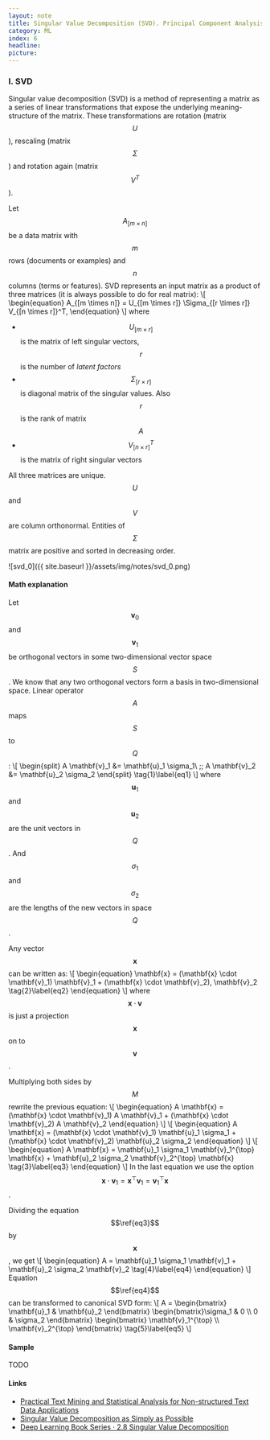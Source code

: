 ```yaml
---
layout: note
title: Singular Value Decomposition (SVD). Principal Component Analysis (PCA).
category: ML
index: 6
headline:
picture:
---
```


### I. SVD

Singular value decomposition (SVD) is a method of representing a matrix as a series
of linear transformations that expose the underlying meaning-structure of the matrix.
These transformations are rotation (matrix $$U$$), rescaling (matrix $$\Sigma$$) and rotation again (matrix $$V^T$$).

Let $$A_{[m \times n]}$$ be a data matrix with $$m$$ rows (documents or examples) and $$n$$ columns (terms or features).
SVD represents an input matrix as a product of three matrices (it is always possible to do for real matrix):
\\[
\begin{equation}
A_{[m \times n]} = U_{[m \times r]} \Sigma_{[r \times r]} V_{[n \times r]}^T,
\end{equation}
\\]
where

- $$U_{[m \times r]}$$  is the matrix of left singular vectors, $$r$$ is the number of _latent factors_
- $$\Sigma_{[r \times r]}$$ is diagonal matrix of the singular values. Also $$r$$ is the rank of matrix $$A$$
- $$V_{[n \times r]}^T$$ is the matrix of right singular vectors

All three matrices are unique. $$U$$ and $$V$$ are column orthonormal. Entities of $$\Sigma$$ matrix are
positive and sorted in decreasing order.

![svd_0]({{ site.baseurl }}/assets/img/notes/svd_0.png)

#### Math explanation
Let $$\mathbf{v}_0$$ and $$\mathbf{v}_1$$ be orthogonal vectors in some two-dimensional vector space $$S$$. We know that any two orthogonal vectors 
form a basis in two-dimensional space. Linear operator $$A$$ maps $$S$$ to $$Q$$:
\\[
\begin{split}
A \mathbf{v}_1 &= \mathbf{u}_1 \sigma_1\\ \;\;
A \mathbf{v}_2 &= \mathbf{u}_2 \sigma_2 
\end{split} \tag{1}\label{eq1}
\\]
where $$\mathbf{u}_1$$ and $$\mathbf{u}_2$$ are the unit vectors in $$Q$$.
And $$\sigma_1$$ and $$\sigma_2$$ are the lengths of the new vectors in space $$Q$$.

Any vector $$\mathbf{x}$$ can be written as:
\\[
\begin{equation}
\mathbf{x} = (\mathbf{x} \cdot \mathbf{v}_1) \mathbf{v}_1 + (\mathbf{x} \cdot \mathbf{v}_2), \mathbf{v}_2 \tag{2}\label{eq2}
\end{equation}
\\]
where $$\mathbf{x} \cdot \mathbf{v}$$ is just a projection $$\mathbf{x}$$ on to $$\mathbf{v}$$.

Multiplying both sides by $$M$$ rewrite the previous equation:
\\[
\begin{equation}
A \mathbf{x} = (\mathbf{x} \cdot \mathbf{v}_1) A \mathbf{v}_1 + (\mathbf{x} \cdot \mathbf{v}_2) A \mathbf{v}_2
\end{equation}
\\]
\\[
\begin{equation}
A \mathbf{x} = (\mathbf{x} \cdot \mathbf{v}_1) \mathbf{u}_1 \sigma_1 + (\mathbf{x} \cdot \mathbf{v}_2) \mathbf{u}_2 \sigma_2
\end{equation}
\\]
\\[
\begin{equation}
A \mathbf{x} = \mathbf{u}_1 \sigma_1 \mathbf{v}_1^{\top} \mathbf{x} + \mathbf{u}_2 \sigma_2 \mathbf{v}_2^{\top} \mathbf{x} \tag{3}\label{eq3}
\end{equation}
\\]
In the last equation we use the option $$\mathbf{x} \cdot \mathbf{v}_1 = \mathbf{x}^{\top} \mathbf{v}_1 = \mathbf{v}_1^{\top} \mathbf{x}$$.

Dividing the equation $$\ref{eq3}$$ by $$\mathbf{x}$$, we get
\\[
\begin{equation}
A = \mathbf{u}_1 \sigma_1 \mathbf{v}_1 + \mathbf{u}_2 \sigma_2 \mathbf{v}_2 \tag{4}\label{eq4}
\end{equation}
\\]
Equation $$\ref{eq4}$$ can be transformed to canonical SVD form:
\\[
A = \begin{bmatrix}
\mathbf{u}_1 & \mathbf{u}_2
\end{bmatrix}
\begin{bmatrix}\sigma_1 & 0 \\\\ 0 & \sigma_2 \end{bmatrix}
\begin{bmatrix} \mathbf{v}_1^{\top} \\\\ \mathbf{v}_2^{\top} \end{bmatrix}
\tag{5}\label{eq5}
\\]

#### Sample
TODO
<br>
#### Links

- [Practical Text Mining and Statistical Analysis for Non-structured Text Data Applications](https://www.sciencedirect.com/book/9780123869791/practical-text-mining-and-statistical-analysis-for-non-structured-text-data-applications)
- [Singular Value Decomposition as Simply as Possible](http://gregorygundersen.com/blog/2018/12/10/svd/)
- [Deep Learning Book Series · 2.8 Singular Value Decomposition](https://hadrienj.github.io/posts/Deep-Learning-Book-Series-2.8-Singular-Value-Decomposition/)